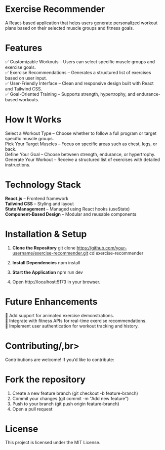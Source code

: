 # Exercise Recommender<br>
A React-based application that helps users generate personalized workout plans based on their selected muscle groups and fitness goals.

# Features<br>
✅ Customizable Workouts – Users can select specific muscle groups and exercise goals.<br>
✅ Exercise Recommendations – Generates a structured list of exercises based on user input.<br>
✅ User-Friendly Interface – Clean and responsive design built with React and Tailwind CSS.<br>
✅ Goal-Oriented Training – Supports strength, hypertrophy, and endurance-based workouts.<br>

# How It Works<br>
Select a Workout Type – Choose whether to follow a full program or target specific muscle groups.<br>
Pick Your Target Muscles – Focus on specific areas such as chest, legs, or back.<br>
Define Your Goal – Choose between strength, endurance, or hypertrophy.<br>
Generate Your Workout – Receive a structured list of exercises with detailed instructions.<br>

# Technology Stack<br>
**React.js** – Frontend framework <br>
**Tailwind CSS** – Styling and layout <br>
**State Management** – Managed using React hooks (useState) <br>
**Component-Based Design** – Modular and reusable components <br>

# Installation & Setup<br>
1. **Clone the Repository**
  git clone https://github.com/your-username/exercise-recommender.git
  cd exercise-recommender

2. **Install Dependencies**
  npm install
3. **Start the Application**
  npm run dev
4. Open http://localhost:5173 in your browser.

# Future Enhancements<br>
🔹 Add support for animated exercise demonstrations.<br>
🔹 Integrate with fitness APIs for real-time exercise recommendations.<br>
🔹 Implement user authentication for workout tracking and history.<br>

# Contributing/,br>
Contributions are welcome! If you’d like to contribute:

# Fork the repository<br>
1. Create a new feature branch (git checkout -b feature-branch)
2. Commit your changes (git commit -m "Add new feature")
3. Push to your branch (git push origin feature-branch)
4. Open a pull request

# License<br>
This project is licensed under the MIT License.

